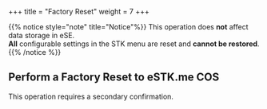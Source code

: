 +++
title = "Factory Reset"
weight = 7
+++

{{% notice style="note" title="Notice"%}}
This operation does **not** affect data storage in eSE.  
**All** configurable settings in the STK menu are reset and **cannot be restored**.
{{% /notice %}}

## Perform a Factory Reset to eSTK.me COS

This operation requires a secondary confirmation.

